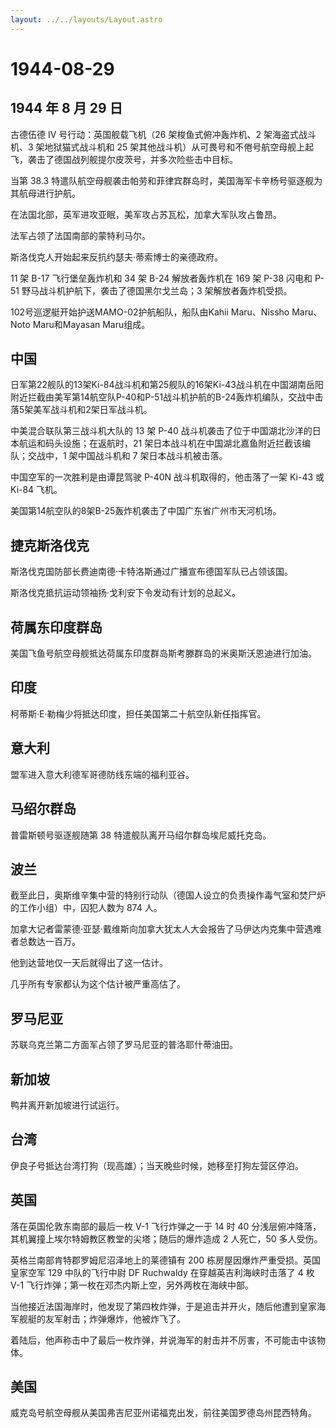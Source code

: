 ```yaml
---
layout: ../../layouts/Layout.astro
---
```


# 1944-08-29

## 1944 年 8 月 29 日

古德伍德 IV 号行动：英国舰载飞机（26 架梭鱼式俯冲轰炸机、2
架海盗式战斗机、3 架地狱猫式战斗机和 25
架其他战斗机）从可畏号和不倦号航空母舰上起飞，袭击了德国战列舰提尔皮茨号，并多次险些击中目标。

当第 38.3
特遣队航空母舰袭击帕劳和菲律宾群岛时，美国海军卡辛杨号驱逐舰为其航母进行护航。

在法国北部，英军进攻亚眠，美军攻占苏瓦松，加拿大军队攻占鲁昂。

法军占领了法国南部的蒙特利马尔。

斯洛伐克人开始起来反抗约瑟夫·蒂索博士的亲德政府。

11 架 B-17 飞行堡垒轰炸机和 34 架 B-24 解放者轰炸机在 169 架 P-38 闪电和
P-51 野马战斗机护航下，袭击了德国黑尔戈兰岛；3 架解放者轰炸机受损。

102号巡逻艇开始护送MAMO-02护航船队，船队由Kahii Maru、Nissho Maru、Noto
Maru和Mayasan Maru组成。

## 中国

日军第22舰队的13架Ki-84战斗机和第25舰队的16架Ki-43战斗机在中国湖南岳阳附近拦截由美军第14航空队P-40和P-51战斗机护航的B-24轰炸机编队，交战中击落5架美军战斗机和2架日军战斗机。

中美混合联队第三战斗机大队的 13 架 P-40
战斗机袭击了位于中国湖北沙洋的日本航运和码头设施；在返航时，21
架日本战斗机在中国湖北嘉鱼附近拦截该编队；交战中，1 架中国战斗机和 7
架日本战斗机被击落。

中国空军的一次胜利是由谭昆驾驶 P-40N 战斗机取得的，他击落了一架 Ki-43 或
Ki-84 飞机。

美国第14航空队的8架B-25轰炸机袭击了中国广东省广州市天河机场。

## 捷克斯洛伐克

斯洛伐克国防部长费迪南德·卡特洛斯通过广播宣布德国军队已占领该国。

斯洛伐克抵抗运动领袖扬·戈利安下令发动有计划的总起义。

## 荷属东印度群岛

美国飞鱼号航空母舰抵达荷属东印度群岛斯考滕群岛的米奥斯沃恩迪进行加油。

## 印度

柯蒂斯·E·勒梅少将抵达印度，担任美国第二十航空队新任指挥官。

## 意大利

盟军进入意大利德军哥德防线东端的福利亚谷。

## 马绍尔群岛

普雷斯顿号驱逐舰随第 38 特遣舰队离开马绍尔群岛埃尼威托克岛。

## 波兰

截至此日，奥斯维辛集中营的特别行动队（德国人设立的负责操作毒气室和焚尸炉的工作小组）中，囚犯人数为
874 人。

加拿大记者雷蒙德·亚瑟·戴维斯向加拿大犹太人大会报告了马伊达内克集中营遇难者总数达一百万。

他到达营地仅一天后就得出了这一估计。

几乎所有专家都认为这个估计被严重高估了。

## 罗马尼亚

苏联乌克兰第二方面军占领了罗马尼亚的普洛耶什蒂油田。

## 新加坡

鸭井离开新加坡进行试运行。

## 台湾

伊良子号抵达台湾打狗（现高雄）；当天晚些时候，她移至打狗左营区停泊。

## 英国

落在英国伦敦东南部的最后一枚 V-1 飞行炸弹之一于 14 时 40
分浅层俯冲降落，其机翼撞上埃尔特姆教区教堂的尖塔；随后的爆炸造成 2
人死亡，50 多人受伤。

英格兰南部肯特郡罗姆尼沼泽地上的莱德镇有 200
栋房屋因爆炸严重受损。英国皇家空军 129 中队的飞行中尉 DF Ruchwaldy
在穿越英吉利海峡时击落了 4 枚 V-1
飞行炸弹；第一枚在邓杰内斯上空，另外两枚在海峡中部。

当他接近法国海岸时，他发现了第四枚炸弹，于是追击并开火，随后他遭到皇家海军舰艇的友军射击；炸弹爆炸，他被炸飞了。

着陆后，他声称击中了最后一枚炸弹，并说海军的射击并不厉害，不可能击中该物体。

## 美国

威克岛号航空母舰从美国弗吉尼亚州诺福克出发，前往美国罗德岛州昆西特角。